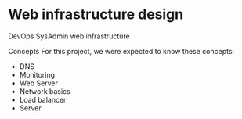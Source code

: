 #  Web infrastructure design
DevOps SysAdmin web infrastructure

Concepts
For this project, we were expected to know these concepts:

- DNS
- Monitoring
- Web Server
- Network basics
- Load balancer
- Server
